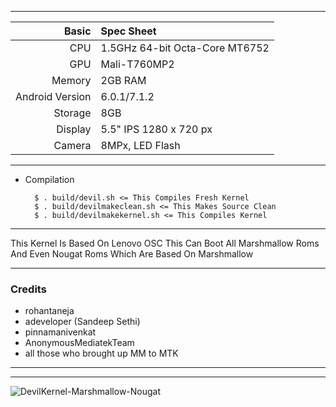 -------------------------------------------------------------------------------------

Basic   | Spec Sheet
-------:|:-------------------------
CPU     | 1.5GHz 64-bit Octa-Core MT6752
GPU     | Mali-T760MP2
Memory  | 2GB RAM
Android Version | 6.0.1/7.1.2
Storage | 8GB
Display | 5.5" IPS 1280 x 720 px
Camera  | 8MPx, LED Flash

------------------------------------------------------------------------------------

* Compilation
        
        $ . build/devil.sh <= This Compiles Fresh Kernel 
        $ . build/devilmakeclean.sh <= This Makes Source Clean 
        $ . build/devilmakekernel.sh <= This Compiles Kernel 
        
-------------------------------------------------------------------------------------

This Kernel Is Based On Lenovo OSC 
This Can Boot All Marshmallow Roms And Even Nougat Roms Which Are Based On Marshmallow

-------------------------------------------------------------------------------------

### Credits
  - rohantaneja
  - adeveloper (Sandeep Sethi)
  - pinnamanivenkat
  - AnonymousMediatekTeam
  - all those who brought up MM to MTK

-----------------------------------------------------------------------------------

-----------------------------------------------------------------------------------
![DevilKernel-Marshmallow-Nougat](https://gitlab.com/aryankedare/DevilKernel-Marshmallow-Nougat/blob/master/devicebanner.png "BANNER")
